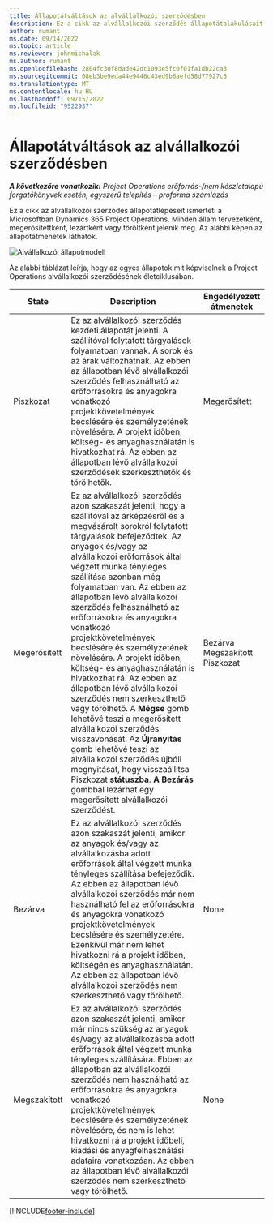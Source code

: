 ```yaml
---
title: Állapotátváltások az alvállalkozói szerződésben
description: Ez a cikk az alvállalkozói szerződés állapotátalakulásait ismerteti a Microsoftban Dynamics 365 Project Operations az alvállalkozói szerződés létrehozásakor, végrehajtásakor és lezárásakor.
author: rumant
ms.date: 09/14/2022
ms.topic: article
ms.reviewer: johnmichalak
ms.author: rumant
ms.openlocfilehash: 2804fc30f8dade42dc1093e5fc0f01fa1db22ca3
ms.sourcegitcommit: 08eb3be9eda44e9446c43ed9b6aefd58d77927c5
ms.translationtype: MT
ms.contentlocale: hu-HU
ms.lasthandoff: 09/15/2022
ms.locfileid: "9522937"
---
```

# <a name="state-transitions-on-a-subcontract"></a>Állapotátváltások az alvállalkozói szerződésben 

_**A következőre vonatkozik:** Project Operations erőforrás-/nem készletalapú forgatókönyvek esetén, egyszerű telepítés – proforma számlázás_

Ez a cikk az alvállalkozói szerződés állapotátlépéseit ismerteti a Microsoftban Dynamics 365 Project Operations. Minden állam tervezetként, megerősítettként, lezártként vagy töröltként jelenik meg. Az alábbi képen az állapotátmenetek láthatók.

![Alvállalkozói állapotmodell](../media/SubconStates.png)  

Az alábbi táblázat leírja, hogy az egyes állapotok mit képviselnek a Project Operations alvállalkozói szerződésének életciklusában.

| State | Description | Engedélyezett átmenetek |
| --- | --- | --- |
| Piszkozat | Ez az alvállalkozói szerződés kezdeti állapotát jelenti. A szállítóval folytatott tárgyalások folyamatban vannak. A sorok és az árak változhatnak. Az ebben az állapotban lévő alvállalkozói szerződés felhasználható az erőforrásokra és anyagokra vonatkozó projektkövetelmények becslésére és személyzetének növelésére. A projekt időben, költség- és anyaghasználatán is hivatkozhat rá. Az ebben az állapotban lévő alvállalkozói szerződések szerkeszthetők és törölhetők. | Megerősített |
| Megerősített | Ez az alvállalkozói szerződés azon szakaszát jelenti, hogy a szállítóval az árképzésről és a megvásárolt sorokról folytatott tárgyalások befejeződtek. Az anyagok és/vagy az alvállalkozói erőforrások által végzett munka tényleges szállítása azonban még folyamatban van. Az ebben az állapotban lévő alvállalkozói szerződés felhasználható az erőforrásokra és anyagokra vonatkozó projektkövetelmények becslésére és személyzetének növelésére. A projekt időben, költség- és anyaghasználatán is hivatkozhat rá. Az ebben az állapotban lévő alvállalkozói szerződés nem szerkeszthető vagy törölhető. A **Mégse** gomb lehetővé teszi a megerősített alvállalkozói szerződés visszavonását. Az **Újranyitás** gomb lehetővé teszi az alvállalkozói szerződés újbóli megnyitását, hogy visszaállítsa Piszkozat **státuszba**. **A Bezárás** gombbal lezárhat egy megerősített alvállalkozói szerződést. | Bezárva <br> Megszakított <br> Piszkozat |
| Bezárva | Ez az alvállalkozói szerződés azon szakaszát jelenti, amikor az anyagok és/vagy az alvállalkozásba adott erőforrások által végzett munka tényleges szállítása befejeződik. Az ebben az állapotban lévő alvállalkozói szerződés már nem használható fel az erőforrásokra és anyagokra vonatkozó projektkövetelmények becslésére és személyzetére. Ezenkívül már nem lehet hivatkozni rá a projekt időben, költségén és anyaghasználatán. Az ebben az állapotban lévő alvállalkozói szerződés nem szerkeszthető vagy törölhető. | None |
| Megszakított | Ez az alvállalkozói szerződés azon szakaszát jelenti, amikor már nincs szükség az anyagok és/vagy az alvállalkozásba adott erőforrások által végzett munka tényleges szállítására. Ebben az állapotban az alvállalkozói szerződés nem használható az erőforrásokra és anyagokra vonatkozó projektkövetelmények becslésére és személyzetének növelésére, és nem is lehet hivatkozni rá a projekt időbeli, kiadási és anyagfelhasználási adataira vonatkozóan. Az ebben az állapotban lévő alvállalkozói szerződés nem szerkeszthető vagy törölhető. | None |


[!INCLUDE[footer-include](../../includes/footer-banner.md)]
